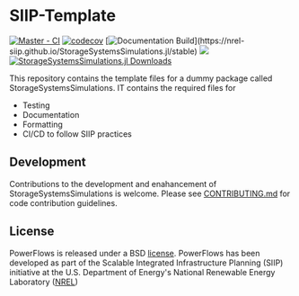 # SIIP-Template

[![Master - CI](https://github.com/NREL-SIIP/StorageSystemsSimulations.jl/workflows/Master%20-%20CI/badge.svg)](https://github.com/NREL-SIIP/StorageSystemsSimulations.jl/actions/workflows/master-tests.yml)
[![codecov](https://codecov.io/gh/NREL-SIIP/StorageSystemsSimulations.jl/branch/master/graph/badge.svg)](https://codecov.io/gh/NREL-SIIP/StorageSystemsSimulations.jl)
[![Documentation Build](https://github.com/NREL-SIIP/StorageSystemsSimulations.jl/workflows/Documentation/badge.svg?)](https://nrel-siip.github.io/StorageSystemsSimulations.jl/stable)
[<img src="https://img.shields.io/badge/slack-@SIIP/PSY-blue.svg?logo=slack">](https://join.slack.com/t/nrel-siip/shared_invite/zt-glam9vdu-o8A9TwZTZqqNTKHa7q3BpQ)
[![StorageSystemsSimulations.jl Downloads](https://shields.io/endpoint?url=https://pkgs.genieframework.com/api/v1/badge/StorageSystemsSimulations)](https://pkgs.genieframework.com?packages=StorageSystemsSimulations)


This repository contains the template files for a dummy package called StorageSystemsSimulations. IT contains the required files for

- Testing
- Documentation
- Formatting
- CI/CD to follow SIIP practices

## Development

Contributions to the development and enahancement of StorageSystemsSimulations is welcome. Please see [CONTRIBUTING.md](https://github.com/NREL-SIIP/StorageSystemsSimulations.jl/blob/master/CONTRIBUTING.md) for code contribution guidelines.

## License

PowerFlows is released under a BSD [license](https://github.com/NREL/StorageSystemsSimulations/blob/master/LICENSE). PowerFlows has been developed as part of the Scalable Integrated Infrastructure Planning (SIIP)
initiative at the U.S. Department of Energy's National Renewable Energy Laboratory ([NREL](https://www.nrel.gov/))
